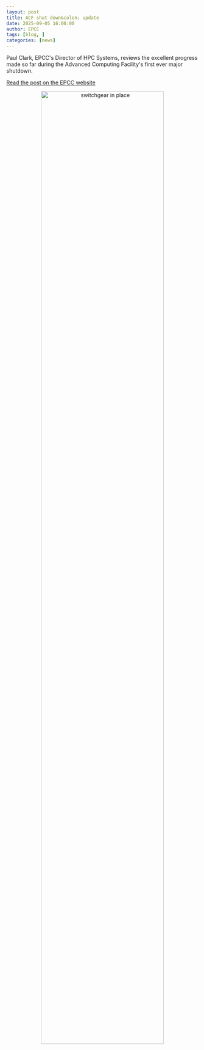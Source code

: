 ```yaml
---
layout: post
title: ACF shut down&colon; update
date: 2025-09-05 16:00:00
author: EPCC
tags: [blog, ] 
categories: [news]
---
```



Paul Clark, EPCC's Director of HPC Systems, reviews the excellent progress made so far during the Advanced Computing Facility's first ever major shutdown.


<!--more-->

[Read the post on the EPCC website](https://www.epcc.ed.ac.uk/whats-happening/articles/acf-shut-down-update)

<p align="center"><img src="https://www.epcc.ed.ac.uk/sites/default/files/styles/content_image/public/content-images/EmptyRoom.jpg?itok=fZroVSNz" style="width: 80%" alt="switchgear in place" ></p>